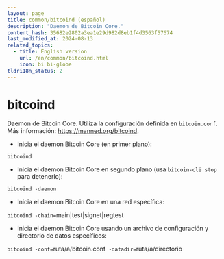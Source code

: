 ```yaml
---
layout: page
title: common/bitcoind (español)
description: "Daemon de Bitcoin Core."
content_hash: 35682e2802a3ea1e29d982d8eb1f4d3563f57674
last_modified_at: 2024-08-13
related_topics:
  - title: English version
    url: /en/common/bitcoind.html
    icon: bi bi-globe
tldri18n_status: 2
---
```

# bitcoind

Daemon de Bitcoin Core.
Utiliza la configuración definida en `bitcoin.conf`.
Más información: <https://manned.org/bitcoind>.

- Inicia el daemon Bitcoin Core (en primer plano):

`bitcoind`

- Inicia el daemon Bitcoin Core en segundo plano (usa `bitcoin-cli stop` para detenerlo):

`bitcoind -daemon`

- Inicia el daemon Bitcoin Core en una red específica:

`bitcoind -chain=`<span class="tldr-var badge badge-pill bg-dark-lm bg-white-dm text-white-lm text-dark-dm font-weight-bold">main|test|signet|regtest</span>

- Inicia el daemon Bitcoin Core usando un archivo de configuración y directorio de datos específicos:

`bitcoind -conf=`<span class="tldr-var badge badge-pill bg-dark-lm bg-white-dm text-white-lm text-dark-dm font-weight-bold">ruta/a/bitcoin.conf</span>` -datadir=`<span class="tldr-var badge badge-pill bg-dark-lm bg-white-dm text-white-lm text-dark-dm font-weight-bold">ruta/a/directorio</span>
